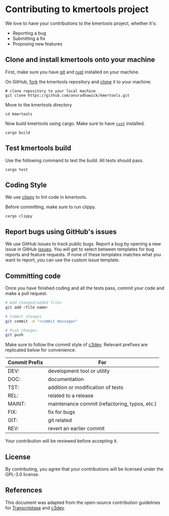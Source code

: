 # Contributing to kmertools project

We love to have your contributions to the kmertools project, whether it's:
* Reporting a bug
* Submitting a fix
* Proposing new features

## Clone and install kmertools onto your machine

First, make sure you have [git](https://github.com/git-guides/install-git) and [rust](https://www.rust-lang.org/tools/install) installed on your machine.

On GitHub, [fork](https://docs.github.com/en/get-started/quickstart/fork-a-repo) the kmertools repository and [clone](https://docs.github.com/en/repositories/creating-and-managing-repositories/cloning-a-repository) it to your machine.

```shell
# clone repository to your local machine
git clone https://github.com/anuradhawick/kmertools.git
```

Move to the kmertools directory 

```shell
cd kmertools
```

Now build kmertools using cargo. Make sure to have [`rust`](https://docs.conda.io/en/latest/) installed.

```shell
cargo build
```

## Test kmertools build

Use the following command to test the build. All tests should pass.

```shell
cargo test
```

## Coding Style

We use [clippy](https://doc.rust-lang.org/clippy/) to lint code in kmertools.

Before committing, make sure to run clippy.

```shell
cargo clippy
```

## Report bugs using GitHub's issues

We use GitHub issues to track public bugs. Report a bug by opening a new issue in GitHub [issues](https://github.com/anuradhawick/kmertools/issues). You will get to select between templates for bug reports and feature requests. If none of these templates matches what you want to report, you can use the custom issue template.

## Committing code

Once you have finished coding and all the tests pass, commit your code and make a pull request. 

```bash
# Add changed/added files
git add <file name>

# Commit changes
git commit -m "<commit message>"

# Push changes
git push
```

Make sure to follow the commit style of [c3dev](https://github.com/cogent3/c3dev/wiki#style-for-commit-messages). Relevant prefixes are replicated below for convenience.

| **Commit Prefix** | **For**                                       |
|-------------------|-----------------------------------------------|
| DEV:              | development tool or utility                   |
| DOC:              | documentation                                 |
| TST:              | addition or modification of tests             |
| REL:              | related to a release                          |
| MAINT:            | maintenance commit (refactoring, typos, etc.) |
| FIX:              | fix for bugs                                  |
| GIT:              | git related                                   |
| REV:              | revert an earlier commit                      |


Your contribution will be reviewed before accepting it. 

## License

By contributing, you agree that your contributions will be licensed under the GPL-3.0 license.

## References

This document was adapted from the open-source contribution guidelines for [Transcriptase](https://github.com/briandk/transcriptase-atom/blob/master/CONTRIBUTING.md) and [c3dev](https://github.com/cogent3/c3dev/wiki/How-to-Contribute-Code).
